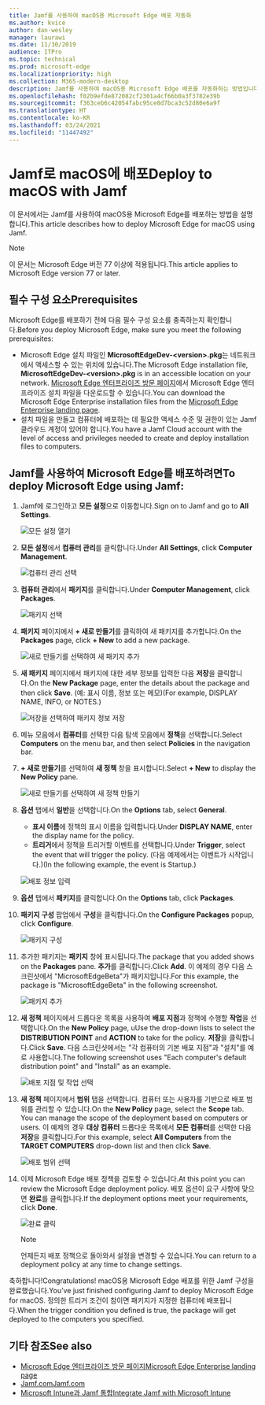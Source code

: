 ```yaml
---
title: Jamf를 사용하여 macOS용 Microsoft Edge 배포 자동화
ms.author: kvice
author: dan-wesley
manager: laurawi
ms.date: 11/30/2019
audience: ITPro
ms.topic: technical
ms.prod: microsoft-edge
ms.localizationpriority: high
ms.collection: M365-modern-desktop
description: Jamf를 사용하여 macOS용 Microsoft Edge 배포를 자동화하는 방법입니다.
ms.openlocfilehash: f02b9efde872082cf2301a4cf66b0a3f3782e39b
ms.sourcegitcommit: f363ceb6c42054fabc95ce8d7bca3c52d80e6a9f
ms.translationtype: HT
ms.contentlocale: ko-KR
ms.lasthandoff: 03/24/2021
ms.locfileid: "11447492"
---
```

# <a name="deploy-to-macos-with-jamf"></a><span data-ttu-id="811c4-103">Jamf로 macOS에 배포</span><span class="sxs-lookup"><span data-stu-id="811c4-103">Deploy to macOS with Jamf</span></span>

<span data-ttu-id="811c4-104">이 문서에서는 Jamf를 사용하여 macOS용 Microsoft Edge를 배포하는 방법을 설명합니다.</span><span class="sxs-lookup"><span data-stu-id="811c4-104">This article describes how to deploy Microsoft Edge for macOS using Jamf.</span></span>

> [!NOTE]
> <span data-ttu-id="811c4-105">이 문서는 Microsoft Edge 버전 77 이상에 적용됩니다.</span><span class="sxs-lookup"><span data-stu-id="811c4-105">This article applies to Microsoft Edge version 77 or later.</span></span>

## <a name="prerequisites"></a><span data-ttu-id="811c4-106">필수 구성 요소</span><span class="sxs-lookup"><span data-stu-id="811c4-106">Prerequisites</span></span>

<span data-ttu-id="811c4-107">Microsoft Edge를 배포하기 전에 다음 필수 구성 요소를 충족하는지 확인합니다.</span><span class="sxs-lookup"><span data-stu-id="811c4-107">Before you deploy Microsoft Edge, make sure you meet the following prerequisites:</span></span>

- <span data-ttu-id="811c4-108">Microsoft Edge 설치 파일인 **MicrosoftEdgeDev-\<version\>.pkg**는 네트워크에서 액세스할 수 있는 위치에 있습니다.</span><span class="sxs-lookup"><span data-stu-id="811c4-108">The Microsoft Edge installation file,  **MicrosoftEdgeDev-\<version\>.pkg** is in an accessible location on your network.</span></span> <span data-ttu-id="811c4-109">[Microsoft Edge 엔터프라이즈 방문 페이지](https://aka.ms/EdgeEnterprise)에서 Microsoft Edge 엔터프라이즈 설치 파일을 다운로드할 수 있습니다.</span><span class="sxs-lookup"><span data-stu-id="811c4-109">You can download the Microsoft Edge Enterprise installation files from the [Microsoft Edge Enterprise landing page](https://aka.ms/EdgeEnterprise).</span></span>
- <span data-ttu-id="811c4-110">설치 파일을 만들고 컴퓨터에 배포하는 데 필요한 액세스 수준 및 권한이 있는 Jamf 클라우드 계정이 있어야 합니다.</span><span class="sxs-lookup"><span data-stu-id="811c4-110">You have a Jamf Cloud account with the level of access and privileges needed to create and deploy installation files to computers.</span></span>

## <a name="to-deploy-microsoft-edge-using-jamf"></a><span data-ttu-id="811c4-111">Jamf를 사용하여 Microsoft Edge를 배포하려면</span><span class="sxs-lookup"><span data-stu-id="811c4-111">To deploy Microsoft Edge using Jamf:</span></span>

1. <span data-ttu-id="811c4-112">Jamf에 로그인하고 **모든 설정**으로 이동합니다.</span><span class="sxs-lookup"><span data-stu-id="811c4-112">Sign on to Jamf and go to **All Settings**.</span></span>

    ![모든 설정 열기](./media/mac-deploy/jamf-dash-main-open-settings.png)

2. <span data-ttu-id="811c4-114">**모든 설정**에서 **컴퓨터 관리**를 클릭합니다.</span><span class="sxs-lookup"><span data-stu-id="811c4-114">Under **All Settings**, click **Computer Management**.</span></span>

    ![컴퓨터 관리 선택](./media/mac-deploy/jamf-all-settings-computer-mgmt.png)

3. <span data-ttu-id="811c4-116">**컴퓨터 관리**에서 **패키지**를 클릭합니다.</span><span class="sxs-lookup"><span data-stu-id="811c4-116">Under **Computer Management**, click **Packages**.</span></span>

    ![패키지 선택](./media/mac-deploy/jamf-all-settings-computer-mgmt-pkgs.png)

4. <span data-ttu-id="811c4-118">**패키지** 페이지에서 **+ 새로 만들기**를 클릭하여 새 패키지를 추가합니다.</span><span class="sxs-lookup"><span data-stu-id="811c4-118">On the **Packages** page, click **+ New** to add a new package.</span></span>

    ![새로 만들기를 선택하여 새 패키지 추가](./media/mac-deploy/jamf-all-settings-computer-mgmt-new-pkg.png)

5. <span data-ttu-id="811c4-120">**새 패키지** 페이지에서 패키지에 대한 세부 정보를 입력한 다음 **저장**을 클릭합니다.</span><span class="sxs-lookup"><span data-stu-id="811c4-120">On the **New Package** page, enter the details about the package and then click **Save**.</span></span> <span data-ttu-id="811c4-121">(예: 표시 이름, 정보 또는 메모)</span><span class="sxs-lookup"><span data-stu-id="811c4-121">(For example, DISPLAY NAME, INFO, or NOTES.)</span></span>

    ![저장을 선택하여 패키지 정보 저장](./media/mac-deploy/jamf-all-settings-computer-mgmt-save-pkg-info.png)

6. <span data-ttu-id="811c4-123">메뉴 모음에서 **컴퓨터**를 선택한 다음 탐색 모음에서 **정책**을 선택합니다.</span><span class="sxs-lookup"><span data-stu-id="811c4-123">Select **Computers** on the menu bar, and then select **Policies** in the navigation bar.</span></span>

7. <span data-ttu-id="811c4-124">**+ 새로 만들기**를 선택하여 **새 정책** 창을 표시합니다.</span><span class="sxs-lookup"><span data-stu-id="811c4-124">Select **+ New** to display the **New Policy** pane.</span></span>

    ![새로 만들기를 선택하여 새 정책 만들기](./media/mac-deploy/jamf-all-settings-computer-new-policy.png)

8. <span data-ttu-id="811c4-126">**옵션** 탭에서 **일반**을 선택합니다.</span><span class="sxs-lookup"><span data-stu-id="811c4-126">On the **Options** tab, select **General**.</span></span>

    - <span data-ttu-id="811c4-127">**표시 이름**에 정책의 표시 이름을 입력합니다.</span><span class="sxs-lookup"><span data-stu-id="811c4-127">Under **DISPLAY NAME**, enter the display name for the policy.</span></span>
    - <span data-ttu-id="811c4-128">**트리거**에서 정책을 트리거할 이벤트를 선택합니다.</span><span class="sxs-lookup"><span data-stu-id="811c4-128">Under **Trigger**, select the event that will trigger the policy.</span></span> <span data-ttu-id="811c4-129">(다음 예제에서는 이벤트가 시작입니다.)</span><span class="sxs-lookup"><span data-stu-id="811c4-129">(In the following example, the event is Startup.)</span></span>

    ![배포 정보 입력](./media/mac-deploy/jamf-all-settings-computer-cfg-policy.png)

9. <span data-ttu-id="811c4-131">**옵션** 탭에서 **패키지**를 클릭합니다.</span><span class="sxs-lookup"><span data-stu-id="811c4-131">On the **Options** tab, click **Packages**.</span></span>

10. <span data-ttu-id="811c4-132">**패키지 구성** 팝업에서 **구성**을 클릭합니다.</span><span class="sxs-lookup"><span data-stu-id="811c4-132">On the **Configure Packages** popup, click **Configure**.</span></span>

    ![패키지 구성](./media/mac-deploy/jamf-all-settings-computer-policy-pkg-configure.png)

11. <span data-ttu-id="811c4-134">추가한 패키지는 **패키지** 창에 표시됩니다.</span><span class="sxs-lookup"><span data-stu-id="811c4-134">The package that you added shows on the **Packages** pane.</span></span> <span data-ttu-id="811c4-135">**추가**를 클릭합니다.</span><span class="sxs-lookup"><span data-stu-id="811c4-135">Click **Add**.</span></span> <span data-ttu-id="811c4-136">이 예제의 경우 다음 스크린샷에서 "MicrosoftEdgeBeta"가 패키지입니다.</span><span class="sxs-lookup"><span data-stu-id="811c4-136">For this example, the package is "MicrosoftEdgeBeta" in the following screenshot.</span></span>

    ![패키지 추가](./media/mac-deploy/jamf-all-settings-computer-policy-pkg-add-beta.png)

12. <span data-ttu-id="811c4-138">**새 정책** 페이지에서 드롭다운 목록을 사용하여 **배포 지점**과 정책에 수행할 **작업**을 선택합니다.</span><span class="sxs-lookup"><span data-stu-id="811c4-138">On the **New Policy** page, uUse the drop-down lists to select the **DISTRIBUTION POINT** and **ACTION** to take for the policy.</span></span> <span data-ttu-id="811c4-139">**저장**을 클릭합니다.</span><span class="sxs-lookup"><span data-stu-id="811c4-139">Click **Save**.</span></span> <span data-ttu-id="811c4-140">다음 스크린샷에서는 "각 컴퓨터의 기본 배포 지점"과 "설치"를 예로 사용합니다.</span><span class="sxs-lookup"><span data-stu-id="811c4-140">The following screenshot uses "Each computer's default distribution point" and "Install" as an example.</span></span>

    ![배포 지점 및 작업 선택](./media/mac-deploy/jamf-all-settings-computer-mgmt-pkg-cfg-distro.png)

13. <span data-ttu-id="811c4-142">**새 정책** 페이지에서 **범위** 탭을 선택합니다. 컴퓨터 또는 사용자를 기반으로 배포 범위를 관리할 수 있습니다.</span><span class="sxs-lookup"><span data-stu-id="811c4-142">On the **New Policy** page, select the **Scope** tab. You can manage the scope of the deployment based on computers or users.</span></span> <span data-ttu-id="811c4-143">이 예제의 경우 **대상 컴퓨터** 드롭다운 목록에서 **모든 컴퓨터**를 선택한 다음 **저장**을 클릭합니다.</span><span class="sxs-lookup"><span data-stu-id="811c4-143">For this example, select **All Computers** from the **TARGET COMPUTERS** drop-down list and then click **Save**.</span></span>

    ![배포 범위 선택](./media/mac-deploy/jamf-all-settings-computer-mgmt-add-target.png)

14. <span data-ttu-id="811c4-145">이제 Microsoft Edge 배포 정책을 검토할 수 있습니다.</span><span class="sxs-lookup"><span data-stu-id="811c4-145">At this point you can review the Microsoft Edge deployment policy.</span></span> <span data-ttu-id="811c4-146">배포 옵션이 요구 사항에 맞으면 **완료**를 클릭합니다.</span><span class="sxs-lookup"><span data-stu-id="811c4-146">If the deployment options meet your requirements, click **Done**.</span></span>

    ![완료 클릭](./media/mac-deploy/jamf-all-settings-computer-mgmt-finish-add-deployment.png)

    > [!NOTE]
    > <span data-ttu-id="811c4-148">언제든지 배포 정책으로 돌아와서 설정을 변경할 수 있습니다.</span><span class="sxs-lookup"><span data-stu-id="811c4-148">You can return to a deployment policy at any time to change settings.</span></span>

<span data-ttu-id="811c4-149">축하합니다!</span><span class="sxs-lookup"><span data-stu-id="811c4-149">Congratulations!</span></span> <span data-ttu-id="811c4-150">macOS용 Microsoft Edge 배포를 위한 Jamf 구성을 완료했습니다.</span><span class="sxs-lookup"><span data-stu-id="811c4-150">You’ve just finished configuring Jamf to deploy Microsoft Edge for macOS.</span></span> <span data-ttu-id="811c4-151">정의한 트리거 조건이 참이면 패키지가 지정한 컴퓨터에 배포됩니다.</span><span class="sxs-lookup"><span data-stu-id="811c4-151">When the trigger condition you defined is true, the package will get deployed to the computers you specified.</span></span>

## <a name="see-also"></a><span data-ttu-id="811c4-152">기타 참조</span><span class="sxs-lookup"><span data-stu-id="811c4-152">See also</span></span>

- [<span data-ttu-id="811c4-153">Microsoft Edge 엔터프라이즈 방문 페이지</span><span class="sxs-lookup"><span data-stu-id="811c4-153">Microsoft Edge Enterprise landing page</span></span>](https://aka.ms/EdgeEnterprise)
- [<span data-ttu-id="811c4-154">Jamf.com</span><span class="sxs-lookup"><span data-stu-id="811c4-154">Jamf.com</span></span>](https://www.jamf.com/)
- [<span data-ttu-id="811c4-155">Microsoft Intune과 Jamf 통합</span><span class="sxs-lookup"><span data-stu-id="811c4-155">Integrate Jamf with Microsoft Intune</span></span>](/intune/conditional-access-integrate-jamf)